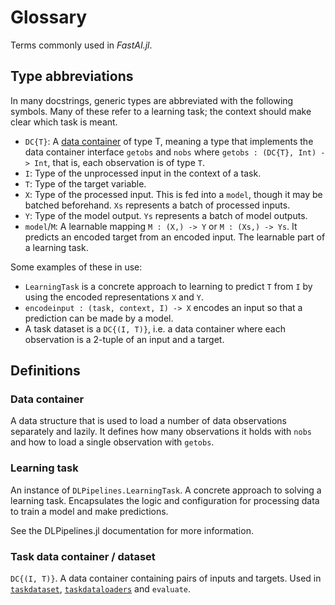 # Glossary

Terms commonly used in *FastAI.jl*.

## Type abbreviations

In many docstrings, generic types are abbreviated with the following symbols. Many of these refer to a learning task; the context should make clear which task is meant.

- `DC{T}`: A [data container](#data-container) of type T, meaning a type that implements the data container interface `getobs` and `nobs` where `getobs : (DC{T}, Int) -> Int`, that is, each observation is of type `T`.
- `I`: Type of the unprocessed input in the context of a task.
- `T`: Type of the target variable.
- `X`: Type of the processed input. This is fed into a `model`, though it may be batched beforehand. `Xs` represents a batch of processed inputs.
- `Y`: Type of the model output. `Ys` represents a batch of model outputs.
- `model`/`M`: A learnable mapping `M : (X,) -> Y` or `M : (Xs,) -> Ys`. It predicts an encoded target from an encoded input. The learnable part of a learning task.

Some examples of these in use:

- `LearningTask` is a concrete approach to learning to predict `T` from `I` by using the encoded representations `X` and `Y`.
- `encodeinput : (task, context, I) -> X` encodes an input so that a prediction can be made by a model.
- A task dataset is a `DC{(I, T)}`, i.e. a data container where each observation is a 2-tuple of an input and a target.

## Definitions

### Data container

A data structure that is used to load a number of data observations separately and lazily. It defines how many observations it holds with `nobs` and how to load a single observation with `getobs`.

### Learning task

An instance of `DLPipelines.LearningTask`. A concrete approach to solving a learning task. Encapsulates the logic and configuration for processing data to train a model and make predictions.

See the DLPipelines.jl documentation for more information. 

### Task data container / dataset

`DC{(I, T)}`. A data container containing pairs of inputs and targets. Used in [`taskdataset`](#), [`taskdataloaders`](#) and `evaluate`.
